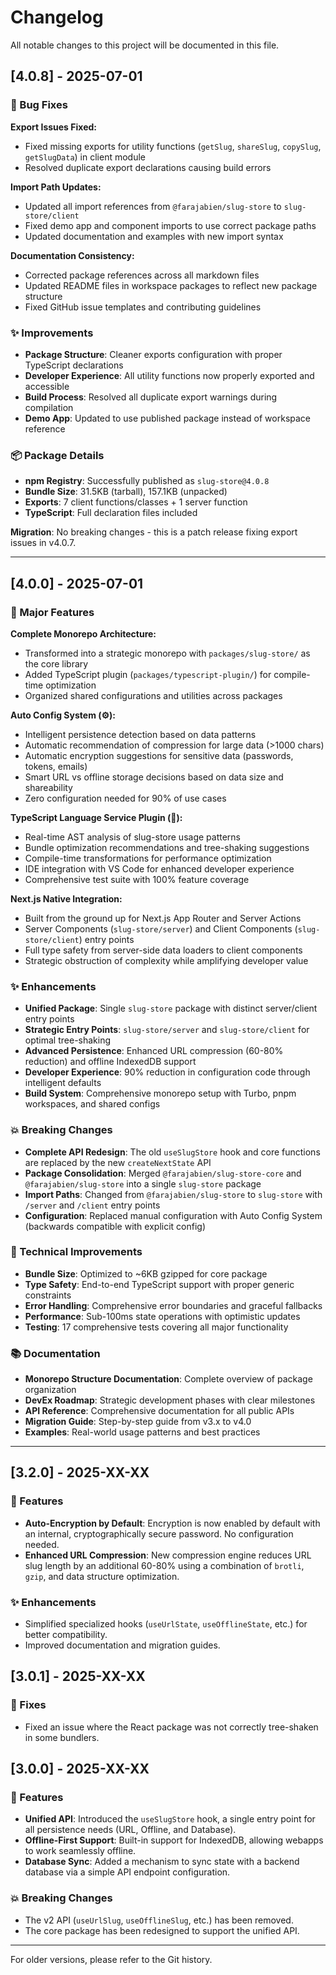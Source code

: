 # Changelog

All notable changes to this project will be documented in this file.

## [4.0.8] - 2025-07-01

### 🔧 Bug Fixes

**Export Issues Fixed:**
- Fixed missing exports for utility functions (`getSlug`, `shareSlug`, `copySlug`, `getSlugData`) in client module
- Resolved duplicate export declarations causing build errors

**Import Path Updates:**
- Updated all import references from `@farajabien/slug-store` to `slug-store/client`
- Fixed demo app and component imports to use correct package paths
- Updated documentation and examples with new import syntax

**Documentation Consistency:**
- Corrected package references across all markdown files
- Updated README files in workspace packages to reflect new package structure
- Fixed GitHub issue templates and contributing guidelines

### ✨ Improvements

- **Package Structure**: Cleaner exports configuration with proper TypeScript declarations
- **Developer Experience**: All utility functions now properly exported and accessible
- **Build Process**: Resolved all duplicate export warnings during compilation
- **Demo App**: Updated to use published package instead of workspace reference

### 📦 Package Details

- **npm Registry**: Successfully published as `slug-store@4.0.8`
- **Bundle Size**: 31.5KB (tarball), 157.1KB (unpacked)
- **Exports**: 7 client functions/classes + 1 server function
- **TypeScript**: Full declaration files included

**Migration**: No breaking changes - this is a patch release fixing export issues in v4.0.7.

---

## [4.0.0] - 2025-07-01

### 🚀 Major Features

**Complete Monorepo Architecture:** 
- Transformed into a strategic monorepo with `packages/slug-store/` as the core library
- Added TypeScript plugin (`packages/typescript-plugin/`) for compile-time optimization
- Organized shared configurations and utilities across packages

**Auto Config System (⚙️):**
- Intelligent persistence detection based on data patterns
- Automatic recommendation of compression for large data (>1000 chars)
- Automatic encryption suggestions for sensitive data (passwords, tokens, emails)
- Smart URL vs offline storage decisions based on data size and shareability
- Zero configuration needed for 90% of use cases

**TypeScript Language Service Plugin (🔧):**
- Real-time AST analysis of slug-store usage patterns
- Bundle optimization recommendations and tree-shaking suggestions
- Compile-time transformations for performance optimization
- IDE integration with VS Code for enhanced developer experience
- Comprehensive test suite with 100% feature coverage

**Next.js Native Integration:**
- Built from the ground up for Next.js App Router and Server Actions
- Server Components (`slug-store/server`) and Client Components (`slug-store/client`) entry points
- Full type safety from server-side data loaders to client components
- Strategic obstruction of complexity while amplifying developer value

### ✨ Enhancements

- **Unified Package**: Single `slug-store` package with distinct server/client entry points
- **Strategic Entry Points**: `slug-store/server` and `slug-store/client` for optimal tree-shaking
- **Advanced Persistence**: Enhanced URL compression (60-80% reduction) and offline IndexedDB support
- **Developer Experience**: 90% reduction in configuration code through intelligent defaults
- **Build System**: Comprehensive monorepo setup with Turbo, pnpm workspaces, and shared configs

### 💥 Breaking Changes

- **Complete API Redesign**: The old `useSlugStore` hook and core functions are replaced by the new `createNextState` API
- **Package Consolidation**: Merged `@farajabien/slug-store-core` and `@farajabien/slug-store` into a single `slug-store` package
- **Import Paths**: Changed from `@farajabien/slug-store` to `slug-store` with `/server` and `/client` entry points
- **Configuration**: Replaced manual configuration with Auto Config System (backwards compatible with explicit config)

### 🔧 Technical Improvements

- **Bundle Size**: Optimized to ~6KB gzipped for core package
- **Type Safety**: End-to-end TypeScript support with proper generic constraints
- **Error Handling**: Comprehensive error boundaries and graceful fallbacks
- **Performance**: Sub-100ms state operations with optimistic updates
- **Testing**: 17 comprehensive tests covering all major functionality

### 📚 Documentation

- **Monorepo Structure Documentation**: Complete overview of package organization
- **DevEx Roadmap**: Strategic development phases with clear milestones
- **API Reference**: Comprehensive documentation for all public APIs
- **Migration Guide**: Step-by-step guide from v3.x to v4.0
- **Examples**: Real-world usage patterns and best practices

---

## [3.2.0] - 2025-XX-XX

### 🚀 Features

-   **Auto-Encryption by Default**: Encryption is now enabled by default with an internal, cryptographically secure password. No configuration needed.
-   **Enhanced URL Compression**: New compression engine reduces URL slug length by an additional 60-80% using a combination of `brotli`, `gzip`, and data structure optimization.

### ✨ Enhancements

-   Simplified specialized hooks (`useUrlState`, `useOfflineState`, etc.) for better compatibility.
-   Improved documentation and migration guides.

## [3.0.1] - 2025-XX-XX

### 🐛 Fixes

-   Fixed an issue where the React package was not correctly tree-shaken in some bundlers.

## [3.0.0] - 2025-XX-XX

### 🚀 Features

-   **Unified API**: Introduced the `useSlugStore` hook, a single entry point for all persistence needs (URL, Offline, and Database).
-   **Offline-First Support**: Built-in support for IndexedDB, allowing webapps to work seamlessly offline.
-   **Database Sync**: Added a mechanism to sync state with a backend database via a simple API endpoint configuration.

### 💥 Breaking Changes

-   The v2 API (`useUrlSlug`, `useOfflineSlug`, etc.) has been removed.
-   The core package has been redesigned to support the unified API.

---

For older versions, please refer to the Git history. 